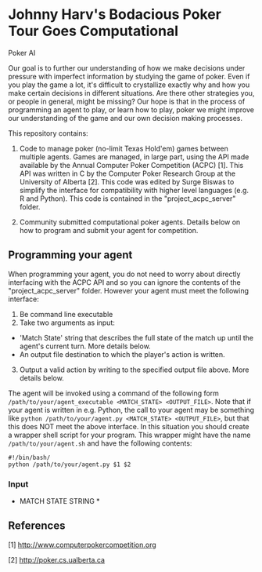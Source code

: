 # Johnny Harv's Bodacious Poker Tour Goes Computational
Poker AI

Our goal is to further our understanding of how we make decisions under pressure with imperfect information by studying the game of poker. Even if you play the game a lot, it's difficult to crystallize exactly why and how you make certain decisions in different situations. Are there other strategies you, or people in general, might be missing? Our hope is that in the process of programming an agent to play, or learn how to play, poker we might improve our understanding of the game and our own decision making processes.

This repository contains:

1. Code to manage poker (no-limit Texas Hold'em) games between multiple agents. Games are managed, in large part, using the API made available by the Annual Computer Poker Competition (ACPC) [1]. This API was written in C by the Computer Poker Research Group at the University of Alberta [2]. This code was edited by Surge Biswas to simplify the interface for compatibility with higher level languages (e.g. R and Python). This code is contained in the "project_acpc_server" folder. 

2. Community submitted computational poker agents. Details below on how to program and submit your agent for competition.

## Programming your agent

When programming your agent, you do not need to worry about directly interfacing with the ACPC API and so you can ignore the contents of the "project_acpc_server" folder. However your agent must meet the following interface:

1. Be command line executable
2. Take two arguments as input:
  - 'Match State' string that describes the full state of the match up until the agent's current turn. More details below.
  - An output file destination to which the player's action is written.
3. Output a valid action by writing to the specified output file above. More details below.

The agent will be invoked using a command of the following form `/path/to/your/agent_executable <MATCH_STATE> <OUTPUT_FILE>`. Note that if your agent is written in e.g. Python, the call to your agent may be something like `python /path/to/your/agent.py <MATCH_STATE> <OUTPUT_FILE>`, but that this does NOT meet the above interface. In this situation you should create a wrapper shell script for your program. This wrapper might have the name `/path/to/your/agent.sh` and have the following contents:

```
#!/bin/bash/
python /path/to/your/agent.py $1 $2
```

### Input 
* MATCH STATE STRING *


## References
[1] http://www.computerpokercompetition.org

[2] http://poker.cs.ualberta.ca





